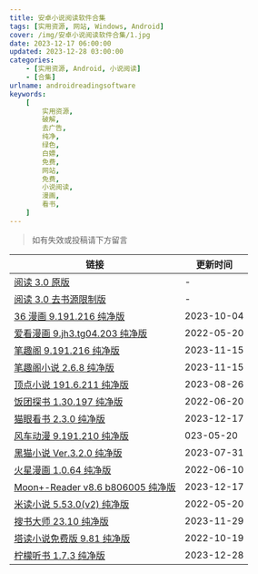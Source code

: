 ```yaml
---
title: 安卓小说阅读软件合集
tags: [实用资源, 网站, Windows, Android]
cover: /img/安卓小说阅读软件合集/1.jpg
date: 2023-12-17 06:00:00
updated: 2023-12-28 03:00:00
categories:
    - [实用资源, Android, 小说阅读]
    - [合集]
urlname: androidreadingsoftware
keywords:
    [
        实用资源,
        破解,
        去广告,
        纯净,
        绿色,
        白嫖,
        免费,
        网站,
        免费,
        小说阅读,
        漫画,
        看书,
    ]
---
```


> 如有失效或投稿请下方留言

| 链接                                                                                             | 更新时间   |
| ------------------------------------------------------------------------------------------------ | ---------- |
| [阅读 3.0 原版](https://g.nite07.org/gedoor/legado/releases/latest)                              | -          |
| [阅读 3.0 去书源限制版](https://g.nite07.org/10bits/gedoor-Build/releases/latest)                | -          |
| [36 漫画 9.191.216 纯净版](/download/index.html?f=36漫画-9.191.216.apk)                          | 2023-10-04 |
| [爱看漫画 9.jh3.tg04.203 纯净版](/download/index.html?f=爱看漫画_9.jh3.tg04.203.apk)             | 2022-05-20 |
| [笔趣阁 9.191.216 纯净版](/download/index.html?f=笔趣阁-9.191.216.apk)                           | 2023-11-15 |
| [笔趣阁小说 2.6.8 纯净版](/download/index.html?f=笔趣阁小说-2.6.8.apk)                           | 2023-11-15 |
| [顶点小说 191.6.211 纯净版](/download/index.html?f=顶点小说-191.6.211.apk)                       | 2023-08-26 |
| [饭团探书 1.30.197 纯净版](/download/index.html?f=饭团探书_1.30.197.apk)                         | 2022-06-20 |
| [猫眼看书 2.3.0 纯净版](/download/index.html?f=猫眼看书-2.3.0-zhou45.apk)                        | 2023-12-17 |
| [风车动漫 9.191.210 纯净版](/download/index.html?f=风车动漫-9.191.210.apk)                       | 023-05-20  |
| [黑猫小说 Ver.3.2.0 纯净版](/download/index.html?f=黑猫小说-Ver.3.2.0.apk)                       | 2023-07-31 |
| [火星漫画 1.0.64 纯净版](/download/index.html?f=火星漫画_1.0.64.apk)                             | 2022-06-10 |
| [Moon+-Reader v8.6 b806005 纯净版](/download/index.html?f=Moon+-Reader-v8.6-b806005-Mixroot.apk) | 2023-12-17 |
| [米读小说 5.53.0(v2) 纯净版](</download/index.html?f=米读小说_5.53.0(v2).apk>)                   | 2022-05-20 |
| [搜书大师 23.10 纯净版](/download/index.html?f=搜书大师-23.10.apk)                               | 2023-11-29 |
| [塔读小说免费版 9.81 纯净版](/download/index.html?f=塔读小说免费版_9.81.apk)                     | 2022-10-19 |
| [柠檬听书 1.7.3 纯净版](/download/index.html?f=柠檬听书-1.7.3-zhou45.apk)                        | 2023-12-28 |
